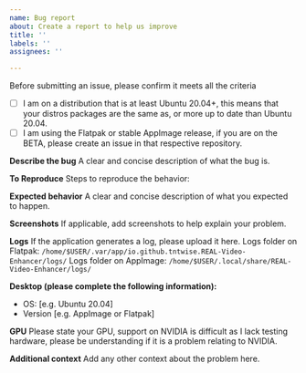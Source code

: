 ```yaml
---
name: Bug report
about: Create a report to help us improve
title: ''
labels: ''
assignees: ''

---
```


Before submitting an issue, please confirm it meets all the criteria
- [ ] I am on a distribution that is at least Ubuntu 20.04+, this means that your distros packages are the same as, or more up to date than Ubuntu 20.04.
- [ ] I am using the Flatpak or stable AppImage release, if you are on the BETA, please create an issue in that respective repository.

**Describe the bug**
A clear and concise description of what the bug is.

**To Reproduce**
Steps to reproduce the behavior:

**Expected behavior**
A clear and concise description of what you expected to happen.

**Screenshots**
If applicable, add screenshots to help explain your problem.

**Logs**
If the application generates a log, please upload it here.
Logs folder on Flatpak: ``/home/$USER/.var/app/io.github.tntwise.REAL-Video-Enhancer/logs/``
Logs folder on AppImage: ``/home/$USER/.local/share/REAL-Video-Enhancer/logs/``

**Desktop (please complete the following information):**
 - OS: [e.g. Ubuntu 20.04]
 - Version [e.g. AppImage or Flatpak]
 
**GPU**
Please state your GPU, support on NVIDIA is difficult as I lack testing hardware, please be understanding if it is a problem relating to NVIDIA.


**Additional context**
Add any other context about the problem here.
